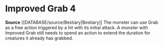 ﻿---
actions: '[free-action]'
id: '27'
name: Improved Grab
rarity: Common
rus_type_level: null
source: '[[DATABASE/source/Bestiary|Bestiary]]'
trait: null
type: Creature Ability

---
# Improved Grab <span class="action-icon">4</span>

**Source** [[DATABASE/source/Bestiary|Bestiary]]
The monster can use Grab as a free action triggered by a hit with its initial attack. A monster with Improved Grab still needs to spend an action to extend the duration for creatures it already has grabbed.